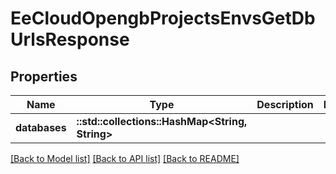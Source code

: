 # EeCloudOpengbProjectsEnvsGetDbUrlsResponse

## Properties

Name | Type | Description | Notes
------------ | ------------- | ------------- | -------------
**databases** | **::std::collections::HashMap<String, String>** |  | 

[[Back to Model list]](../README.md#documentation-for-models) [[Back to API list]](../README.md#documentation-for-api-endpoints) [[Back to README]](../README.md)


